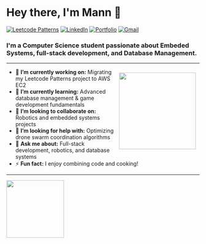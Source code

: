 <h1 align="left"> Hey there, I'm Mann 👋 </h1>

<p align="left">
   <a href="https://leetcodepattern.onrender.com/"><img alt="Leetcode Patterns" src="https://img.shields.io/badge/-Leetcode_Patterns-orange?style=flat-square&logo=leetcode&logoColor=white&link=https://leetcodepattern.onrender.com/"></a>
   <a href="https://linkedin.com/in/mann-B-patel"><img alt="LinkedIn" src="https://img.shields.io/badge/-Mann_Patel-0077b5?style=flat-square&logo=Linkedin&logoColor=white&link=https://linkedin.com/in/mann-B-patel"></a>
   <a href="https://mannpatel0.github.io"><img alt="Portfolio" src="https://img.shields.io/badge/-Portfolio-ff5722?style=flat-square&logo=Firefox&logoColor=white&link=https://mannpatel0.github.io"></a>
   <a href="mailto:mann.patel1@ucalgary.ca"><img alt="Gmail" src="https://img.shields.io/badge/-mann.patel1@ucalgary.ca-d14836?style=flat-square&logo=Gmail&logoColor=white&link=mailto:mann.patel1@ucalgary.ca"></a>
</p>


<h3 align="left">I'm a Computer Science student passionate about Embeded Systems, full-stack development, and Database Management.</h3>

---
<!-- <img  align ="right" padding="10" height="150px" width="150px" src="" /> -->
<img align="right" src="https://media2.dev.to/dynamic/image/width=800%2Cheight=%2Cfit=scale-down%2Cgravity=auto%2Cformat=auto/https%3A%2F%2Fdev-to-uploads.s3.amazonaws.com%2Fuploads%2Farticles%2Fc7cziks7c4dezyz8lkqs.png" width="200px" height="200px" style="padding: 10px;" />


<!-- credits for gif https://gph.is/g/ZWg5jr7 -->

- 🔭 **I’m currently working on:** Migrating my Leetcode Patterns project to AWS EC2
- 🌱 **I’m currently learning:** Advanced database management & game development fundamentals
- 👯 **I’m looking to collaborate on:** Robotics and embedded systems projects
- 🤔 **I’m looking for help with:** Optimizing drone swarm coordination algorithms
- 💬 **Ask me about:** Full-stack development, robotics, and database systems
- ⚡ **Fun fact:** I enjoy combining code and cooking!

---

<a href="https://github.com/mannpatel0"><img  align ="center" height="150px" src="https://github-readme-stats.vercel.app/api/top-langs/?username=mannpatel0&show_icons=true&layout=compact&langs_count=6&hide_title=true&hide_border=true&theme=graywhite" /></a>

